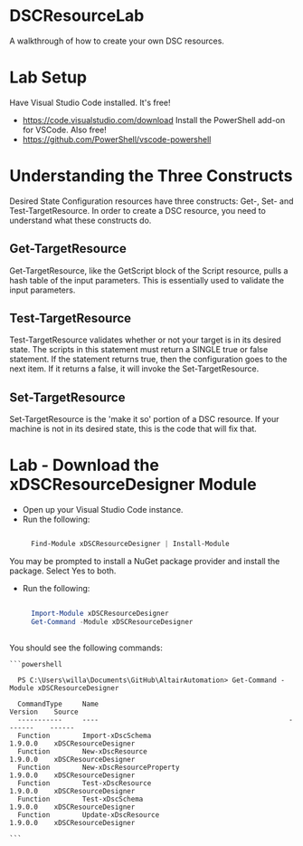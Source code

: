 # DSCResourceLab
A walkthrough of how to create your own DSC resources.

# Lab Setup
Have Visual Studio Code installed.  It's free!
  - https://code.visualstudio.com/download
Install the PowerShell add-on for VSCode.  Also free!
  - https://github.com/PowerShell/vscode-powershell

# Understanding the Three Constructs

Desired State Configuration resources have three constructs: Get-, Set- and Test-TargetResource.  In order to create a DSC resource, you need to understand what these constructs do.

## Get-TargetResource

Get-TargetResource, like the GetScript block of the Script resource, pulls a hash table of the input parameters.  This is essentially used to validate the input parameters.

## Test-TargetResource

Test-TargetResource validates whether or not your target is in its desired state.  The scripts in this statement must return a SINGLE true or false statement.  If the statement returns true, then the configuration goes to the next item.  If it returns a false, it will invoke the Set-TargetResource.

## Set-TargetResource

Set-TargetResource is the 'make it so' portion of a DSC resource.  If your machine is not in its desired state, this is the code that will fix that.

# Lab - Download the xDSCResourceDesigner Module
  - Open up your Visual Studio Code instance.  
  - Run the following:
    ```powershell
    
      Find-Module xDSCResourceDesigner | Install-Module
    
    ```
  You may be prompted to install a NuGet package provider and install the package.  Select Yes to both.
  
  - Run the following:
    ```powershell
  
      Import-Module xDSCResourceDesigner
      Get-Command -Module xDSCResourceDesigner
  
    ```
  You should see the following commands:
    
    ```powershell
  
      PS C:\Users\willa\Documents\GitHub\AltairAutomation> Get-Command -Module xDSCResourceDesigner

      CommandType     Name                                               Version    Source
      -----------     ----                                               -------    ------
      Function        Import-xDscSchema                                  1.9.0.0    xDSCResourceDesigner
      Function        New-xDscResource                                   1.9.0.0    xDSCResourceDesigner
      Function        New-xDscResourceProperty                           1.9.0.0    xDSCResourceDesigner
      Function        Test-xDscResource                                  1.9.0.0    xDSCResourceDesigner
      Function        Test-xDscSchema                                    1.9.0.0    xDSCResourceDesigner
      Function        Update-xDscResource                                1.9.0.0    xDSCResourceDesigner
  
    ```
